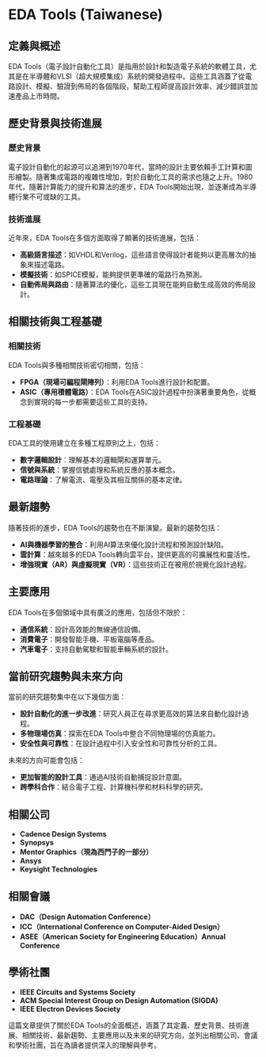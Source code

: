 # EDA Tools (Taiwanese)

## 定義與概述

EDA Tools（電子設計自動化工具）是指用於設計和製造電子系統的軟體工具，尤其是在半導體和VLSI（超大規模集成）系統的開發過程中。這些工具涵蓋了從電路設計、模擬、驗證到佈局的各個階段，幫助工程師提高設計效率、減少錯誤並加速產品上市時間。

## 歷史背景與技術進展

### 歷史背景

電子設計自動化的起源可以追溯到1970年代，當時的設計主要依賴手工計算和圖形繪製。隨著集成電路的複雜性增加，對於自動化工具的需求也隨之上升。1980年代，隨著計算能力的提升和算法的進步，EDA Tools開始出現，並逐漸成為半導體行業不可或缺的工具。

### 技術進展

近年來，EDA Tools在多個方面取得了顯著的技術進展，包括：

- **高級語言描述**：如VHDL和Verilog，這些語言使得設計者能夠以更高層次的抽象來描述電路。
- **模擬技術**：如SPICE模擬，能夠提供更準確的電路行為預測。
- **自動佈局與路由**：隨著算法的優化，這些工具現在能夠自動生成高效的佈局設計。

## 相關技術與工程基礎

### 相關技術

EDA Tools與多種相關技術密切相關，包括：

- **FPGA（現場可編程閘陣列）**：利用EDA Tools進行設計和配置。
- **ASIC（專用積體電路）**：EDA Tools在ASIC設計過程中扮演著重要角色，從概念到實現的每一步都需要這些工具的支持。

### 工程基礎

EDA工具的使用建立在多種工程原則之上，包括：

- **數字邏輯設計**：理解基本的邏輯閘和運算單元。
- **信號與系統**：掌握信號處理和系統反應的基本概念。
- **電路理論**：了解電流、電壓及其相互關係的基本定律。

## 最新趨勢

隨著技術的進步，EDA Tools的趨勢也在不斷演變。最新的趨勢包括：

- **AI與機器學習的整合**：利用AI算法來優化設計流程和預測設計缺陷。
- **雲計算**：越來越多的EDA Tools轉向雲平台，提供更高的可擴展性和靈活性。
- **增強現實（AR）與虛擬現實（VR）**：這些技術正在被用於視覺化設計過程。

## 主要應用

EDA Tools在多個領域中具有廣泛的應用，包括但不限於：

- **通信系統**：設計高效能的無線通信設備。
- **消費電子**：開發智能手機、平板電腦等產品。
- **汽車電子**：支持自動駕駛和智能車輛系統的設計。

## 當前研究趨勢與未來方向

當前的研究趨勢集中在以下幾個方面：

- **設計自動化的進一步改進**：研究人員正在尋求更高效的算法來自動化設計過程。
- **多物理場仿真**：探索在EDA Tools中整合不同物理場的仿真能力。
- **安全性與可靠性**：在設計過程中引入安全性和可靠性分析的工具。

未來的方向可能會包括：

- **更加智能的設計工具**：通過AI技術自動捕捉設計意圖。
- **跨學科合作**：結合電子工程、計算機科學和材料科學的研究。

## 相關公司

- **Cadence Design Systems**
- **Synopsys**
- **Mentor Graphics（現為西門子的一部分）**
- **Ansys**
- **Keysight Technologies**

## 相關會議

- **DAC（Design Automation Conference）**
- **ICC（International Conference on Computer-Aided Design）**
- **ASEE（American Society for Engineering Education）Annual Conference**

## 學術社團

- **IEEE Circuits and Systems Society**
- **ACM Special Interest Group on Design Automation (SIGDA)**
- **IEEE Electron Devices Society**

這篇文章提供了關於EDA Tools的全面概述，涵蓋了其定義、歷史背景、技術進展、相關技術、最新趨勢、主要應用以及未來的研究方向，並列出相關公司、會議和學術社團，旨在為讀者提供深入的理解與參考。